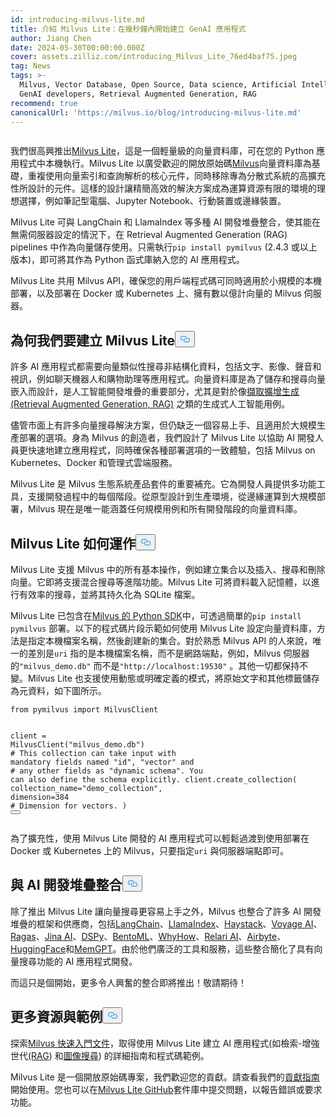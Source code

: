 ```yaml
---
id: introducing-milvus-lite.md
title: 介紹 Milvus Lite：在幾秒鐘內開始建立 GenAI 應用程式
author: Jiang Chen
date: 2024-05-30T00:00:00.000Z
cover: assets.zilliz.com/introducing_Milvus_Lite_76ed4baf75.jpeg
tag: News
tags: >-
  Milvus, Vector Database, Open Source, Data science, Artificial Intelligence,
  GenAI developers, Retrieval Augmented Generation, RAG
recommend: true
canonicalUrl: 'https://milvus.io/blog/introducing-milvus-lite.md'
---
```

<p>
  <span class="img-wrapper">
    <img translate="no" src="https://assets.zilliz.com/2_72e444c8dc.JPG" alt="" class="doc-image" id="" />
    <span></span>
  </span>
</p>
<p>我們很高興推出<a href="https://milvus.io/docs/milvus_lite.md">Milvus Lite</a>，這是一個輕量級的向量資料庫，可在您的 Python 應用程式中本機執行。Milvus Lite 以廣受歡迎的開放原始碼<a href="https://milvus.io/intro">Milvus</a>向量資料庫為基礎，重複使用向量索引和查詢解析的核心元件，同時移除專為分散式系統的高擴充性所設計的元件。這樣的設計讓精簡高效的解決方案成為運算資源有限的環境的理想選擇，例如筆記型電腦、Jupyter Notebook、行動裝置或邊緣裝置。</p>
<p>Milvus Lite 可與 LangChain 和 LlamaIndex 等多種 AI 開發堆疊整合，使其能在無需伺服器設定的情況下，在 Retrieval Augmented Generation (RAG) pipelines 中作為向量儲存使用。只需執行<code translate="no">pip install pymilvus</code> (2.4.3 或以上版本)，即可將其作為 Python 函式庫納入您的 AI 應用程式。</p>
<p>Milvus Lite 共用 Milvus API，確保您的用戶端程式碼可同時適用於小規模的本機部署，以及部署在 Docker 或 Kubernetes 上、擁有數以億計向量的 Milvus 伺服器。</p>
<h2 id="Why-We-Built-Milvus-Lite" class="common-anchor-header">為何我們要建立 Milvus Lite<button data-href="#Why-We-Built-Milvus-Lite" class="anchor-icon" translate="no">
      <svg translate="no"
        aria-hidden="true"
        focusable="false"
        height="20"
        version="1.1"
        viewBox="0 0 16 16"
        width="16"
      >
        <path
          fill="#0092E4"
          fill-rule="evenodd"
          d="M4 9h1v1H4c-1.5 0-3-1.69-3-3.5S2.55 3 4 3h4c1.45 0 3 1.69 3 3.5 0 1.41-.91 2.72-2 3.25V8.59c.58-.45 1-1.27 1-2.09C10 5.22 8.98 4 8 4H4c-.98 0-2 1.22-2 2.5S3 9 4 9zm9-3h-1v1h1c1 0 2 1.22 2 2.5S13.98 12 13 12H9c-.98 0-2-1.22-2-2.5 0-.83.42-1.64 1-2.09V6.25c-1.09.53-2 1.84-2 3.25C6 11.31 7.55 13 9 13h4c1.45 0 3-1.69 3-3.5S14.5 6 13 6z"
        ></path>
      </svg>
    </button></h2><p>許多 AI 應用程式都需要向量類似性搜尋非結構化資料，包括文字、影像、聲音和視訊，例如聊天機器人和購物助理等應用程式。向量資料庫是為了儲存和搜尋向量嵌入而設計，是人工智能開發堆疊的重要部分，尤其是對於像<a href="https://zilliz.com/learn/Retrieval-Augmented-Generation">擷取擴增生成 (Retrieval Augmented Generation, RAG)</a> 之類的生成式人工智能用例。</p>
<p>儘管市面上有許多向量搜尋解決方案，但仍缺乏一個容易上手、且適用於大規模生產部署的選項。身為 Milvus 的創造者，我們設計了 Milvus Lite 以協助 AI 開發人員更快速地建立應用程式，同時確保各種部署選項的一致體驗，包括 Milvus on Kubernetes、Docker 和管理式雲端服務。</p>
<p>Milvus Lite 是 Milvus 生態系統產品套件的重要補充。它為開發人員提供多功能工具，支援開發過程中的每個階段。從原型設計到生產環境，從邊緣運算到大規模部署，Milvus 現在是唯一能涵蓋任何規模用例和所有開發階段的向量資料庫。</p>
<h2 id="How-Milvus-Lite-Works" class="common-anchor-header">Milvus Lite 如何運作<button data-href="#How-Milvus-Lite-Works" class="anchor-icon" translate="no">
      <svg translate="no"
        aria-hidden="true"
        focusable="false"
        height="20"
        version="1.1"
        viewBox="0 0 16 16"
        width="16"
      >
        <path
          fill="#0092E4"
          fill-rule="evenodd"
          d="M4 9h1v1H4c-1.5 0-3-1.69-3-3.5S2.55 3 4 3h4c1.45 0 3 1.69 3 3.5 0 1.41-.91 2.72-2 3.25V8.59c.58-.45 1-1.27 1-2.09C10 5.22 8.98 4 8 4H4c-.98 0-2 1.22-2 2.5S3 9 4 9zm9-3h-1v1h1c1 0 2 1.22 2 2.5S13.98 12 13 12H9c-.98 0-2-1.22-2-2.5 0-.83.42-1.64 1-2.09V6.25c-1.09.53-2 1.84-2 3.25C6 11.31 7.55 13 9 13h4c1.45 0 3-1.69 3-3.5S14.5 6 13 6z"
        ></path>
      </svg>
    </button></h2><p>Milvus Lite 支援 Milvus 中的所有基本操作，例如建立集合以及插入、搜尋和刪除向量。它即將支援混合搜尋等進階功能。Milvus Lite 可將資料載入記憶體，以進行有效率的搜尋，並將其持久化為 SQLite 檔案。</p>
<p>Milvus Lite 已包含在<a href="https://github.com/milvus-io/pymilvus">Milvus 的 Python SDK</a>中，可透過簡單的<code translate="no">pip install pymilvus</code> 部署。以下的程式碼片段示範如何使用 Milvus Lite 設定向量資料庫，方法是指定本機檔案名稱，然後創建新的集合。對於熟悉 Milvus API 的人來說，唯一的差別是<code translate="no">uri</code> 指的是本機檔案名稱，而不是網路端點，例如，Milvus 伺服器的<code translate="no">&quot;milvus_demo.db&quot;</code> 而不是<code translate="no">&quot;http://localhost:19530&quot;</code> 。其他一切都保持不變。Milvus Lite 也支援使用動態或明確定義的模式，將原始文字和其他標籤儲存為元資料，如下圖所示。</p>
<pre><code translate="no"><span class="hljs-keyword">from</span> pymilvus <span class="hljs-keyword">import</span> MilvusClient

client = MilvusClient(<span class="hljs-string">&quot;milvus_demo.db&quot;</span>)
<span class="hljs-comment"># This collection can take input with mandatory fields named &quot;id&quot;, &quot;vector&quot; and</span>
<span class="hljs-comment"># any other fields as &quot;dynamic schema&quot;. You can also define the schema explicitly.</span>
client.create_collection(
    collection_name=<span class="hljs-string">&quot;demo_collection&quot;</span>,
    dimension=<span class="hljs-number">384</span>  <span class="hljs-comment"># Dimension for vectors.</span>
)
<button class="copy-code-btn"></button></code></pre>
<p>為了擴充性，使用 Milvus Lite 開發的 AI 應用程式可以輕鬆過渡到使用部署在 Docker 或 Kubernetes 上的 Milvus，只要指定<code translate="no">uri</code> 與伺服器端點即可。</p>
<h2 id="Integration-with-AI-Development-Stack" class="common-anchor-header">與 AI 開發堆疊整合<button data-href="#Integration-with-AI-Development-Stack" class="anchor-icon" translate="no">
      <svg translate="no"
        aria-hidden="true"
        focusable="false"
        height="20"
        version="1.1"
        viewBox="0 0 16 16"
        width="16"
      >
        <path
          fill="#0092E4"
          fill-rule="evenodd"
          d="M4 9h1v1H4c-1.5 0-3-1.69-3-3.5S2.55 3 4 3h4c1.45 0 3 1.69 3 3.5 0 1.41-.91 2.72-2 3.25V8.59c.58-.45 1-1.27 1-2.09C10 5.22 8.98 4 8 4H4c-.98 0-2 1.22-2 2.5S3 9 4 9zm9-3h-1v1h1c1 0 2 1.22 2 2.5S13.98 12 13 12H9c-.98 0-2-1.22-2-2.5 0-.83.42-1.64 1-2.09V6.25c-1.09.53-2 1.84-2 3.25C6 11.31 7.55 13 9 13h4c1.45 0 3-1.69 3-3.5S14.5 6 13 6z"
        ></path>
      </svg>
    </button></h2><p>除了推出 Milvus Lite 讓向量搜尋更容易上手之外，Milvus 也整合了許多 AI 開發堆疊的框架和供應商，包括<a href="https://python.langchain.com/v0.2/docs/integrations/vectorstores/milvus/">LangChain</a>、<a href="https://docs.llamaindex.ai/en/stable/examples/vector_stores/MilvusIndexDemo/">LlamaIndex</a>、<a href="https://haystack.deepset.ai/integrations/milvus-document-store">Haystack</a>、<a href="https://blog.voyageai.com/2024/05/30/semantic-search-with-milvus-lite-and-voyage-ai/">Voyage AI</a>、<a href="https://milvus.io/docs/integrate_with_ragas.md">Ragas</a>、<a href="https://jina.ai/news/implementing-a-chat-history-rag-with-jina-ai-and-milvus-lite/">Jina AI</a>、<a href="https://dspy-docs.vercel.app/docs/deep-dive/retrieval_models_clients/MilvusRM">DSPy</a>、<a href="https://www.bentoml.com/blog/building-a-rag-app-with-bentocloud-and-milvus-lite">BentoML</a>、<a href="https://chiajy.medium.com/70873c7576f1">WhyHow</a>、<a href="https://blog.relari.ai/case-study-using-synthetic-data-to-benchmark-rag-systems-be324904ace1">Relari AI</a>、<a href="https://docs.airbyte.com/integrations/destinations/milvus">Airbyte</a>、<a href="https://milvus.io/docs/integrate_with_hugging-face.md">HuggingFace</a>和<a href="https://memgpt.readme.io/docs/storage#milvus">MemGPT</a>。由於他們廣泛的工具和服務，這些整合簡化了具有向量搜尋功能的 AI 應用程式開發。</p>
<p>而這只是個開始，更多令人興奮的整合即將推出！敬請期待！</p>
<h2 id="More-Resources-and-Examples" class="common-anchor-header">更多資源與範例<button data-href="#More-Resources-and-Examples" class="anchor-icon" translate="no">
      <svg translate="no"
        aria-hidden="true"
        focusable="false"
        height="20"
        version="1.1"
        viewBox="0 0 16 16"
        width="16"
      >
        <path
          fill="#0092E4"
          fill-rule="evenodd"
          d="M4 9h1v1H4c-1.5 0-3-1.69-3-3.5S2.55 3 4 3h4c1.45 0 3 1.69 3 3.5 0 1.41-.91 2.72-2 3.25V8.59c.58-.45 1-1.27 1-2.09C10 5.22 8.98 4 8 4H4c-.98 0-2 1.22-2 2.5S3 9 4 9zm9-3h-1v1h1c1 0 2 1.22 2 2.5S13.98 12 13 12H9c-.98 0-2-1.22-2-2.5 0-.83.42-1.64 1-2.09V6.25c-1.09.53-2 1.84-2 3.25C6 11.31 7.55 13 9 13h4c1.45 0 3-1.69 3-3.5S14.5 6 13 6z"
        ></path>
      </svg>
    </button></h2><p>探索<a href="https://milvus.io/docs/quickstart.md">Milvus 快速入門文件</a>，取得使用 Milvus Lite 建立 AI 應用程式<a href="https://github.com/milvus-io/bootcamp/blob/master/bootcamp/tutorials/quickstart/build_RAG_with_milvus.ipynb">(</a>如檢索-增強世代<a href="https://github.com/milvus-io/bootcamp/blob/master/bootcamp/tutorials/quickstart/build_RAG_with_milvus.ipynb">(RAG</a>) 和<a href="https://github.com/milvus-io/bootcamp/blob/master/bootcamp/tutorials/quickstart/image_search_with_milvus.ipynb">圖像搜尋</a>) 的詳細指南和程式碼範例。</p>
<p>Milvus Lite 是一個開放原始碼專案，我們歡迎您的貢獻。請查看我們的<a href="https://github.com/milvus-io/milvus-lite/blob/main/CONTRIBUTING.md">貢獻指南</a>開始使用。您也可以在<a href="https://github.com/milvus-io/milvus-lite">Milvus Lite GitHub</a>套件庫中提交問題，以報告錯誤或要求功能。</p>
